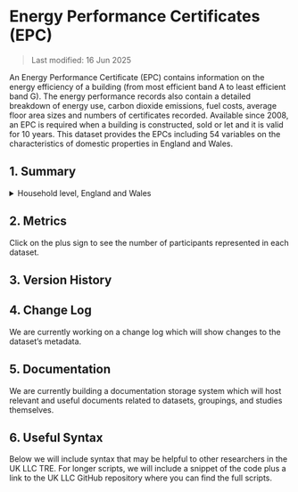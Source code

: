 # Energy Performance Certificates (EPC)

>Last modified: 16 Jun 2025

An Energy Performance Certificate (EPC) contains information on the energy efficiency of a building (from most efficient band A to least efficient band G). The energy performance records also contain a detailed breakdown of energy use, carbon dioxide emissions, fuel costs, average floor area sizes and numbers of certificates recorded. Available since 2008, an EPC is required when a building is constructed, sold or let and it is valid for 10 years. This dataset provides the EPCs including 54 variables on the characteristics of domestic properties in England and Wales. 

## 1. Summary 

<details>
  <summary>Household level, England and Wales</summary>

An Energy Performance Certificate (EPC) provides information on the energy efficiency of a building. Since 2008, an EPC is required when a building is constructed, sold or let and it is valid for 10 years.

| **Dataset Descriptor**             | **Dataset-specific Information**                                                                                                                                                           |
|-----------------------------------|---------------------------------------------------------------------------------------------------------------------------------------------------------------------------------------------|
| Name of dataset in TRE            | EPC_certificates_england_wales                                                                                                                                                            |
| Citation (APA)                    | Department for Levelling Up, Housing & Communities. Energy Performance of Buildings Data England and Wales.2024. url: https://epc.opendatacommunities.org |
| Download citation                 |                                                                                                |
| Owner                             | Department for Levelling Up, Housing & Communities                                                                                                                                                                     |
| Temporal coverage                 | 2008-2024                                                                                                                                                                                   |
| Geographical coverage             | England and Wales                                                                                                                                                                           |
| Key link                          | https://epc.opendatacommunities.org/docs/guidance                                                                                               |
| Keywords                          | Energy, propoerty type, environmental impact, emissions                                                                                                                                                          |
| Participant count                 |                                                                                                                                                                                             |
| Number of variables               |                                                                                                                                                                                             |
| Number of observations            |                                                                                                                                                                                             |
| Latest extract date               |                                                                                                                                                                                             |
| Specific restrictions to data use |                                                                                                                                                                                             |
| Build a data request              |                                                                                                                                                                                             |
| Version                           | 
1                                                                                                                                                                                           | 

**Variables:**
| **Variable Group** | **Variable** | **Description** | **Source** | **Date range of data** |
|--------------------|--------------|------------------|------------|-------------------------|
|                    |              |                  |            |                         |
|                    |              |                  |            |                         |
|                    |              |                  |            |                         |
|                    |              |                  |            |                         |
|                    |              |                  |            |                         |

</details>


## 2. Metrics 

Click on the plus sign to see the number of participants represented in each dataset. 

## 3. Version History 

## 4. Change Log 

We are currently working on a change log which will show changes to the dataset’s metadata. 

## 5. Documentation 

We are currently building a documentation storage system which will host relevant and useful documents related to datasets, groupings, and studies themselves. 

## 6. Useful Syntax 

Below we will include syntax that may be helpful to other researchers in the UK LLC TRE. For longer scripts, we will include a snippet of the code plus a link to the UK LLC GitHub repository where you can find the full scripts. 

 
